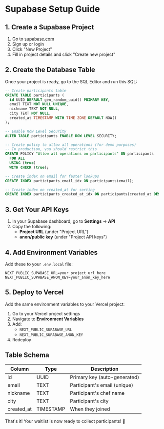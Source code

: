 # Supabase Setup Guide

## 1. Create a Supabase Project

1. Go to [supabase.com](https://supabase.com)
2. Sign up or login
3. Click "New Project"
4. Fill in project details and click "Create new project"

## 2. Create the Database Table

Once your project is ready, go to the SQL Editor and run this SQL:

```sql
-- Create participants table
CREATE TABLE participants (
  id UUID DEFAULT gen_random_uuid() PRIMARY KEY,
  email TEXT NOT NULL UNIQUE,
  nickname TEXT NOT NULL,
  city TEXT NOT NULL,
  created_at TIMESTAMP WITH TIME ZONE DEFAULT NOW()
);

-- Enable Row Level Security
ALTER TABLE participants ENABLE ROW LEVEL SECURITY;

-- Create policy to allow all operations (for demo purposes)
-- In production, you should restrict this
CREATE POLICY "Allow all operations on participants" ON participants
  FOR ALL
  USING (true)
  WITH CHECK (true);

-- Create index on email for faster lookups
CREATE INDEX participants_email_idx ON participants(email);

-- Create index on created_at for sorting
CREATE INDEX participants_created_at_idx ON participants(created_at DESC);
```

## 3. Get Your API Keys

1. In your Supabase dashboard, go to **Settings** → **API**
2. Copy the following:
   - **Project URL** (under "Project URL")
   - **anon/public key** (under "Project API keys")

## 4. Add Environment Variables

Add these to your `.env.local` file:

```env
NEXT_PUBLIC_SUPABASE_URL=your_project_url_here
NEXT_PUBLIC_SUPABASE_ANON_KEY=your_anon_key_here
```

## 5. Deploy to Vercel

Add the same environment variables to your Vercel project:
1. Go to your Vercel project settings
2. Navigate to **Environment Variables**
3. Add:
   - `NEXT_PUBLIC_SUPABASE_URL`
   - `NEXT_PUBLIC_SUPABASE_ANON_KEY`
4. Redeploy

## Table Schema

| Column | Type | Description |
|--------|------|-------------|
| id | UUID | Primary key (auto-generated) |
| email | TEXT | Participant's email (unique) |
| nickname | TEXT | Participant's chef name |
| city | TEXT | Participant's city |
| created_at | TIMESTAMP | When they joined |

That's it! Your waitlist is now ready to collect participants! 🎉
